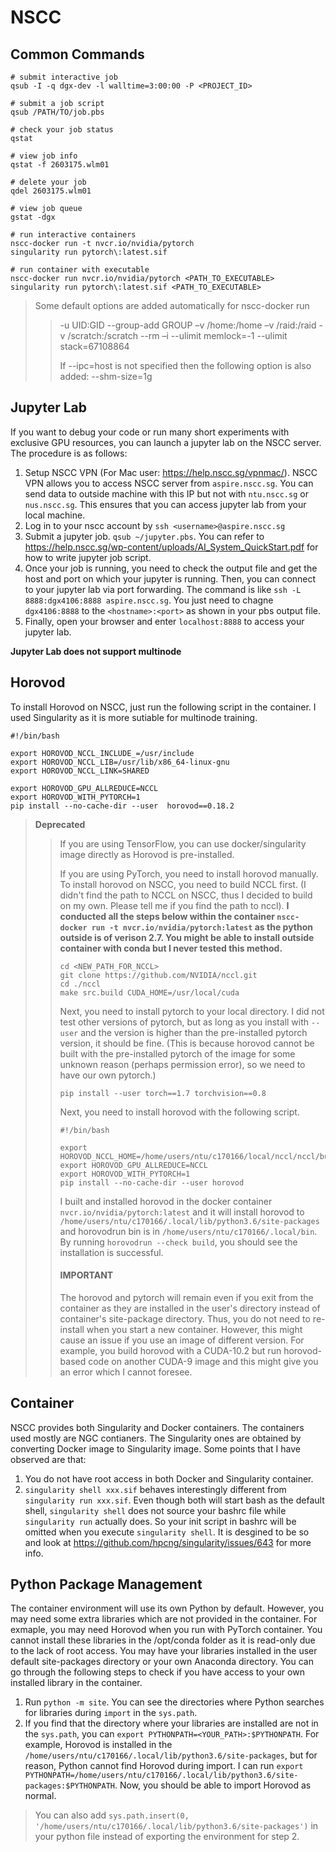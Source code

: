 # NSCC

## Common Commands

```shell
# submit interactive job
qsub -I -q dgx-dev -l walltime=3:00:00 -P <PROJECT_ID>

# submit a job script
qsub /PATH/TO/job.pbs

# check your job status
qstat

# view job info
qstat -f 2603175.wlm01

# delete your job
qdel 2603175.wlm01

# view job queue
gstat -dgx

# run interactive containers
nscc-docker run -t nvcr.io/nvidia/pytorch
singularity run pytorch\:latest.sif

# run container with executable
nscc-docker run nvcr.io/nvidia/pytorch <PATH_TO_EXECUTABLE>
singularity run pytorch\:latest.sif <PATH_TO_EXECUTABLE>

```

> Some default options are added automatically for nscc-docker run
>
> > -u UID:GID --group-add GROUP –v /home:/home –v /raid:/raid -v /scratch:/scratch --rm –i --ulimit memlock=-1 --ulimit stack=67108864
> >
> > If --ipc=host is not specified then the following option is also added: --shm-size=1g

## Jupyter Lab

If you want to debug your code or run many short experiments with exclusive GPU resources, you can launch a jupyter lab on the NSCC server. The procedure is as follows:

1. Setup NSCC VPN (For Mac user: https://help.nscc.sg/vpnmac/). NSCC VPN allows you to access NSCC server from `aspire.nscc.sg`. You can send data to outside machine with this IP but not with `ntu.nscc.sg` or `nus.nscc.sg`. This ensures that you can access jupyter lab from your local machine.
2. Log in to your nscc account by `ssh <username>@aspire.nscc.sg`
3. Submit a jupyter job. `qsub ~/jupyter.pbs`. You can refer to https://help.nscc.sg/wp-content/uploads/AI_System_QuickStart.pdf for how to write jupyter job script.
4. Once your job is running, you need to check the output file and get the host and port on which your jupyter is running. Then, you can connect to your jupyter lab via port forwarding. The command is like `ssh -L 8888:dgx4106:8888 aspire.nscc.sg`. You just need to chagne `dgx4106:8888` to the `<hostname>:<port>` as shown in your pbs output file.
5. Finally, open your browser and enter `localhost:8888` to access your jupyter lab.

**Jupyter Lab does not support multinode**

## Horovod

To install Horovod on NSCC, just run the following script in the container. I used Singularity as it is more sutiable for multinode training.

```shell
#!/bin/bash

export HOROVOD_NCCL_INCLUDE_=/usr/include
export HOROVOD_NCCL_LIB=/usr/lib/x86_64-linux-gnu
export HOROVOD_NCCL_LINK=SHARED

export HOROVOD_GPU_ALLREDUCE=NCCL
export HOROVOD_WITH_PYTORCH=1
pip install --no-cache-dir --user  horovod==0.18.2
```

> **Deprecated**
>
> > If you are using TensorFlow, you can use docker/singularity image directly as Horovod is pre-installed.
> >
> > If you are using PyTorch, you need to install horovod manually. To install horovod on NSCC, you need to build NCCL first. (I didn't find the path to NCCL on NSCC, thus I decided to build on my own. Please tell me if you find the path to nccl). **I conducted all the steps below within the container `nscc-docker run -t nvcr.io/nvidia/pytorch:latest` as the python outside is of verison 2.7. You might be able to install outside container with conda but I never tested this method.**
> >
> > ```shell
> > cd <NEW_PATH_FOR_NCCL>
> > git clone https://github.com/NVIDIA/nccl.git
> > cd ./nccl
> > make src.build CUDA_HOME=/usr/local/cuda
> > ```
> >
> > Next, you need to install pytorch to your local directory. I did not test other versions of pytorch, but as long as you install with `--user` and the version is higher than the pre-installed pytorch version, it should be fine. (This is because horovod cannot be built with the pre-installed pytorch of the image for some unknown reason (perhaps permission error), so we need to have our own pytorch.)
> >
> > ```shell
> > pip install --user torch==1.7 torchvision==0.8
> > ```
> >
> > Next, you need to install horovod with the following script.
> >
> > ```shell
> > #!/bin/bash
> >
> > export HOROVOD_NCCL_HOME=/home/users/ntu/c170166/local/nccl/nccl/build
> > export HOROVOD_GPU_ALLREDUCE=NCCL
> > export HOROVOD_WITH_PYTORCH=1
> > pip install --no-cache-dir --user horovod
> > ```
> >
> > I built and installed horovod in the docker container `nvcr.io/nvidia/pytorch:latest` and it will install horovod to `/home/users/ntu/c170166/.local/lib/python3.6/site-packages` and horovodrun bin is in `/home/users/ntu/c170166/.local/bin`. By running `horovodrun --check build`, you should see the installation is successful.
> >
> > #### IMPORTANT
> >
> > The horovod and pytorch will remain even if you exit from the container as they are installed in the user's directory instead of container's site-package directory. Thus, you do not need to re-install when you start a new container. However, this might cause an issue if you use an image of different version. For example, you build horovod with a CUDA-10.2 but run horovod-based code on another CUDA-9 image and this might give you an error which I cannot foresee.

## Container

NSCC provides both Singularity and Docker containers. The containers used mostly are NGC contianers. The Singularity ones are obtained by converting Docker image to Singularity image. Some points that I have observed are that:

1. You do not have root access in both Docker and Singularity container.
2. `singularity shell xxx.sif` behaves interestingly different from `singularity run xxx.sif`. Even though both will start bash as the default shell, `singularity shell` does not source your bashrc file while `singularity run` actually does. So your init script in bashrc will be omitted when you execute `singularity shell`. It is desgined to be so and look at https://github.com/hpcng/singularity/issues/643 for more info.

## Python Package Management

The container environment will use its own Python by default. However, you may need some extra libraries which are not provided in the container. For exmaple, you may need Horovod when you run with PyTorch container. You cannot install these libraries in the /opt/conda folder as it is read-only due to the lack of root access. You may have your libraries installed in the user default site-packages directory or your own Anaconda directory. You can go through the following steps to check if you have access to your own installed library in the container.

1. Run `python -m site`. You can see the directories where Python searches for libraries during `import` in the `sys.path`.
2. If you find that the directory where your libraries are installed are not in the `sys.path`, you can `export PYTHONPATH=<YOUR_PATH>:$PYTHONPATH`. For example, Horovod is installed in the `/home/users/ntu/c170166/.local/lib/python3.6/site-packages`, but for reason, Python cannot find Horovod during import. I can run `export PYTHONPATH=/home/users/ntu/c170166/.local/lib/python3.6/site-packages:$PYTHONPATH`. Now, you should be able to import Horovod as normal.

> You can also add `sys.path.insert(0, '/home/users/ntu/c170166/.local/lib/python3.6/site-packages')` in your python file instead of exporting the environment for step 2.
